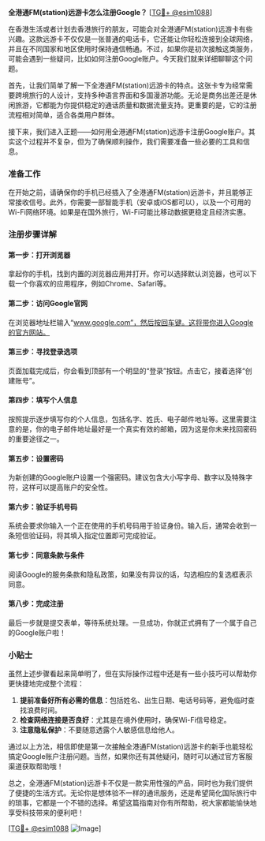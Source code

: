 **全港通FM(station)远游卡怎么注册Google？** [[TG💪+ @esim1088](https://t.me/s/esim1088)]

在香港生活或者计划去香港旅行的朋友，可能会对全港通FM(station)远游卡有些兴趣。这款远游卡不仅仅是一张普通的电话卡，它还能让你轻松连接到全球网络，并且在不同国家和地区使用时保持通信畅通。不过，如果你是初次接触这类服务，可能会遇到一些疑问，比如如何注册Google账户。今天我们就来详细聊聊这个问题。

首先，让我们简单了解一下全港通FM(station)远游卡的特点。这张卡专为经常需要跨境旅行的人设计，支持多种语言界面和多国漫游功能。无论是商务出差还是休闲旅游，它都能为你提供稳定的通话质量和数据流量支持。更重要的是，它的注册流程相对简单，适合各类用户群体。

接下来，我们进入正题——如何用全港通FM(station)远游卡注册Google账户。其实这个过程并不复杂，但为了确保顺利操作，我们需要准备一些必要的工具和信息。

### 准备工作

在开始之前，请确保你的手机已经插入了全港通FM(station)远游卡，并且能够正常接收信号。此外，你需要一部智能手机（安卓或iOS都可以），以及一个可用的Wi-Fi网络环境。如果是在国外旅行，Wi-Fi可能比移动数据更稳定且经济实惠。

### 注册步骤详解

#### 第一步：打开浏览器
拿起你的手机，找到内置的浏览器应用并打开。你可以选择默认浏览器，也可以下载一个你喜欢的应用程序，例如Chrome、Safari等。

#### 第二步：访问Google官网
在浏览器地址栏输入“www.google.com”，然后按回车键。这将带你进入Google的官方网站。

#### 第三步：寻找登录选项
页面加载完成后，你会看到顶部有一个明显的“登录”按钮。点击它，接着选择“创建账号”。

#### 第四步：填写个人信息
按照提示逐步填写你的个人信息，包括名字、姓氏、电子邮件地址等。这里需要注意的是，你的电子邮件地址最好是一个真实有效的邮箱，因为这是你未来找回密码的重要途径之一。

#### 第五步：设置密码
为新创建的Google账户设置一个强密码。建议包含大小写字母、数字以及特殊字符，这样可以提高账户的安全性。

#### 第六步：验证手机号码
系统会要求你输入一个正在使用的手机号码用于验证身份。输入后，通常会收到一条短信验证码，将其填入指定位置即可完成验证。

#### 第七步：同意条款与条件
阅读Google的服务条款和隐私政策，如果没有异议的话，勾选相应的复选框表示同意。

#### 第八步：完成注册
最后一步就是提交表单，等待系统处理。一旦成功，你就正式拥有了一个属于自己的Google账户啦！

### 小贴士

虽然上述步骤看起来简单明了，但在实际操作过程中还是有一些小技巧可以帮助你更快捷地完成整个流程：

1. **提前准备好所有必需的信息**：包括姓名、出生日期、电话号码等，避免临时查找浪费时间。
2. **检查网络连接是否良好**：尤其是在境外使用时，确保Wi-Fi信号稳定。
3. **注意隐私保护**：不要随意透露个人敏感信息给他人。

通过以上方法，相信即使是第一次接触全港通FM(station)远游卡的新手也能轻松搞定Google账户注册问题。当然，如果你还有其他疑问，随时可以通过官方客服渠道获取帮助哦！

总之，全港通FM(station)远游卡不仅是一款实用性强的产品，同时也为我们提供了便捷的生活方式。无论你是想体验不一样的通讯服务，还是希望简化国际旅行中的琐事，它都是一个不错的选择。希望这篇指南对你有所帮助，祝大家都能愉快地享受科技带来的便利吧！

[[TG💪+ @esim1088](https://t.me/s/esim1088) ![Image](https://i.postimg.cc/4NQfJmqS/Snipaste-2025-05-13-00-14-12.png)]